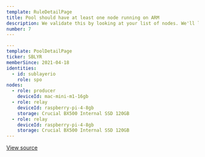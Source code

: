 ```yaml
---
template: RuleDetailPage
title: Pool should have at least one node running on ARM
description: We validate this by looking at your list of nodes. We'll look for at least one node that is running on an ARM device.
number: 7
---
```


```yaml
---
template: PoolDetailPage
ticker: SBLYR
memberSince: 2021-04-18
identities: 
  - id: sublayerio
    role: spo
nodes:
  - role: producer
    deviceId: mac-mini-m1-16gb
  - role: relay 
    deviceId: raspberry-pi-4-8gb
    storage: Crucial BX500 Internal SSD 120GB
  - role: relay 
    deviceId: raspberry-pi-4-8gb
    storage: Crucial BX500 Internal SSD 120GB
---
```
[View source](https://github.com/armada-alliance/armada-alliance/blob/main/services/website/content/en/stake-pools/8264de3cdb1798dd8758e24cda5101184b44543e7c4421c7815f9ed8.md)